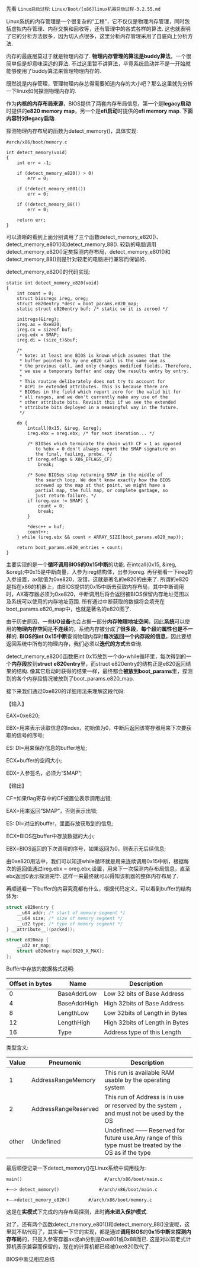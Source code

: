 先看 `Linux启动过程`: `Linux/Boot/[x86]linux机器启动过程-3.2.55.md`

Linux系统的内存管理是一个很复杂的“工程”，它不仅仅是物理内存管理，同时包括虚拟内存管理、内存交换和回收等，还有管理中的各式各样的算法. 这也就表明了它的分析方法很多，因为切入点很多，这里分析内存管理采用了自底向上分析方法. 

内存的最底层莫过于就是物理内存了. **物理内存管理的算法是buddy算法**，一个很简单但是却意味深远的算法. 不过这里暂不讲算法，毕竟系统启动并不是一开始就能够使用了buddy算法来管理物理内存的. 

既然说是内存管理，管理物理内存总得需要知道内存的大小吧？那么这里就先分析一下linux如何探测物理内存的. 

作为**内核的内存布局来源**，BIOS提供了两套内存布局信息，第一个是**legacy启动**时提供的**e820 memory map**，另一个是**efi启动**时提供的**efi memory map**. **下面内容针对legacy启动**. 

探测物理内存布局的函数为detect\_memory()，具体实现: 

```
#arch/x86/boot/memory.c

int detect_memory(void)
{
    int err = -1;
 
    if (detect_memory_e820() > 0)
        err = 0;
 
    if (!detect_memory_e801())
        err = 0;
 
    if (!detect_memory_88())
        err = 0;
 
    return err;
}
```

可以清晰的看到上面分别调用了三个函数detect\_memory\_e820()、detect\_memory\_e801()和detect\_memory\_88(). 较新的电脑调用detect\_memory\_e820()足矣探测内存布局，detect\_memory\_e801()和detect\_memory_88()则是针对较老的电脑进行兼容而保留的. 

detect\_memory\_e820()的代码实现: 

```
static int detect_memory_e820(void)
{
    int count = 0;
    struct biosregs ireg, oreg;
    struct e820entry *desc = boot_params.e820_map;
    static struct e820entry buf; /* static so it is zeroed */
 
    initregs(&ireg);
    ireg.ax = 0xe820;
    ireg.cx = sizeof buf;
    ireg.edx = SMAP;
    ireg.di = (size_t)&buf;
 
    /*
     * Note: at least one BIOS is known which assumes that the
     * buffer pointed to by one e820 call is the same one as
     * the previous call, and only changes modified fields. Therefore,
     * we use a temporary buffer and copy the results entry by entry.
     *
     * This routine deliberately does not try to account for
     * ACPI 3+ extended attributes. This is because there are
     * BIOSes in the field which report zero for the valid bit for
     * all ranges, and we don't currently make any use of the
     * other attribute bits. Revisit this if we see the extended
     * attribute bits deployed in a meaningful way in the future.
     */
 
    do {
        intcall(0x15, &ireg, &oreg);
        ireg.ebx = oreg.ebx; /* for next iteration... */
 
        /* BIOSes which terminate the chain with CF = 1 as opposed
           to %ebx = 0 don't always report the SMAP signature on
           the final, failing, probe. */
        if (oreg.eflags & X86_EFLAGS_CF)
            break;
 
        /* Some BIOSes stop returning SMAP in the middle of
           the search loop. We don't know exactly how the BIOS
           screwed up the map at that point, we might have a
           partial map, the full map, or complete garbage, so
           just return failure. */
        if (oreg.eax != SMAP) {
            count = 0;
            break;
        }
 
        *desc++ = buf;
        count++;
    } while (ireg.ebx && count < ARRAY_SIZE(boot_params.e820_map));
 
    return boot_params.e820_entries = count;
}
```

主要实现的是一个**循环调用BIOS的0x15中断**的功能. 在intcall(0x15, &ireg, &oreg);中0x15是中断向量，入参为ireg结构体，出参为oreg. 再仔细看一下ireg的入参设置，ax赋值为0xe820，没错，这就是著名的e820的由来了. 所谓的e820是指在x86的机器上，由BIOS提供的0x15中断去获取内存布局，其中中断调用时，AX寄存器必须为0xe820，中断调用后将会返回被BIOS保留内存地址范围以及系统可以使用的内存地址范围. 所有通过中断获取的数据将会填充在boot\_params.e820\_map中，也就是著名的e820图了. 

由于历史原因，一些**I/O设备**也会占据一部分**内存物理地址空间**，因此**系统**可以使用的**物理内存空间**是**不连续**的，系统内存被分成了**很多段**，**每个段**的**属性也是不一样**的. **BIOS的int 0x15中断**查询物理内存时**每次返回一个内存段的信息**，因此要想返回系统中所有的物理内存，我们必须以**迭代的方式**去查询. 

detect\_memory\_e820()函数把int 0x15放到一个do\-while循环里，每次得到的一个**内存段**放到**struct e820entry**里，而struct e820entry的结构正是e820返回结果的结构. 像其它启动时获得的结果一样，最终都会**被放到boot\_params**里，探测到的各个内存段情况被放到了boot\_params.e820\_map. 

接下来我们通过0xe820的详细用法来理解这段代码: 

【输入】

EAX=0xe820; 

EBX=用来表示读取信息的Index，初始值为0，中断后返回该寄存器用来下次要获取的信号的序号; 

ES: DI=用来保存信息的buffer地址; 

ECX=buffer的空间大小; 

EDX=入参签名，必须为“SMAP”; 

【输出】

CF=如果flag寄存中的CF被置位表示调用出错; 

EAX=用来返回“SMAP”，否则表示出错; 

ES: DI=对应的buffer，里面存放获取到的信息; 

ECX=BIOS在buffer中存放数据的大小; 

EBX=BIOS返回的下次调用的序号，如果返回为0，则表示无后续信息; 

由0xe820用法中，我们可以知道while循环就是用来连续调用0x15中断，根据每次的返回值通过ireg.ebx = oreg.ebx;设置，用来下一次探测内存布局信息，直至ebx返回0表示探测完毕. 这样一来最终就可以得知该机器的整体内存布局了. 

再顺道看一下buffer的内容究竟都有什么，根据代码定义，可以看到buffer的结构体为: 

```c
struct e820entry {
    __u64 addr; /* start of memory segment */
    __u64 size; /* size of memory segment */
    __u32 type; /* type of memory segment */
} __attribute__((packed));

struct e820map {
	__u32 nr_map;
	struct e820entry map[E820_X_MAX];
};
```

Buffer中存放的数据格式说明: 


Offset in bytes | Name | Description
---|---|---
0 | BaseAddrLow | Low 32 bits of Base Address
4 | BaseAddrHigh | High 32bits of Base Address
8 | LengthLow | Low 32bits of Length in Bytes
12 | LengthHigh | High 32bits of Length in Bytes
16 | Type | Address type of this Length

类型含义: 

Value | Pneumonic | Description
---|---|---
1 | AddressRangeMemory | This run is available RAM usable by the operating system
2 | AddressRangeReserved | This run of Address is in use or reserved by the system ，and must not be used by the OS
other | Undefined | Undefined —— Reserved for future use.Any range of this type must be treated by the OS as if the type

最后顺便记录一下detect\_memory()在Linux系统中调用栈为: 

```
main()                               #/arch/x86/boot/main.c

+——> detect_memory()               #/arch/x86/boot/main.c

+——>detect_memory_e820()       #/arch/x86/boot/memory.c
```

这是在**实模式**下完成的内存布局探测，此时**尚未进入保护模式**. 

对了，还有两个函数detect\_memory\_e801()和detect\_memory\_88()没说呢，这里就不贴代码了，其实看一下它的实现，都是通过**调用BIOS**的**0x15中断**来**探测内存布局**的，只是入参寄存器ax或ah分别是0xe801或0x88而已. 这是对以前老式计算机表示兼容而保留的，现在的计算机都已经被0xe820取代了. 

BIOS中断见相应总结